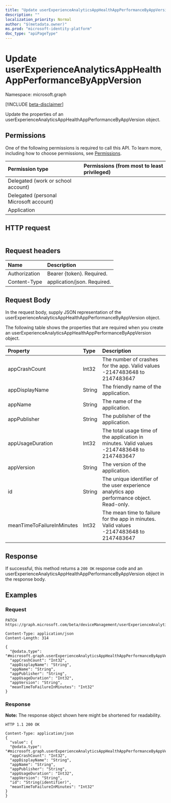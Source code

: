 ```yaml
---
title: "Update userExperienceAnalyticsAppHealthAppPerformanceByAppVersion"
description: ""
localization_priority: Normal
author: "$(metadata.owner)"
ms.prod: "microsoft-identity-platform"
doc_type: "apiPageType"
---
```


# Update userExperienceAnalyticsAppHealthAppPerformanceByAppVersion

Namespace: microsoft.graph

[!INCLUDE [beta-disclaimer](../../includes/beta-disclaimer.md)]

Update the properties of an userExperienceAnalyticsAppHealthAppPerformanceByAppVersion object.

## Permissions

One of the following permissions is required to call this API. To learn more, including how to choose permissions, see [Permissions](/graph/permissions-reference).

| Permission type                        | Permissions (from most to least privileged) |
| :------------------------------------- | :------------------------------------------ |
| Delegated (work or school account)     |                                             |
| Delegated (personal Microsoft account) |                                             |
| Application                            |                                             |

## HTTP request

<!-- {
  "blockType": "ignored"
}
-->

```http

```

## Request headers

| Name          | Description                 |
| :------------ | :-------------------------- |
| Authorization | Bearer {token}. Required.   |
| Content-Type  | application/json. Required. |

## Request Body

In the request body, supply JSON representation of the userExperienceAnalyticsAppHealthAppPerformanceByAppVersion object.

<!-- Actions and Functions -->

<!-- CRUD Methods -->

The following table shows the properties that are required when you create an userExperienceAnalyticsAppHealthAppPerformanceByAppVersion object.

| Property                   | Type   | Description                                                                                |
| :------------------------- | :----- | :----------------------------------------------------------------------------------------- |
| appCrashCount              | Int32  | The number of crashes for the app. Valid values -2147483648 to 2147483647                  |
| appDisplayName             | String | The friendly name of the application.                                                      |
| appName                    | String | The name of the application.                                                               |
| appPublisher               | String | The publisher of the application.                                                          |
| appUsageDuration           | Int32  | The total usage time of the application in minutes. Valid values -2147483648 to 2147483647 |
| appVersion                 | String | The version of the application.                                                            |
| id                         | String | The unique identifier of the user experience analytics app performance object. Read-only.  |
| meanTimeToFailureInMinutes | Int32  | The mean time to failure for the app in minutes. Valid values -2147483648 to 2147483647    |

## Response

If successful, this method returns a `200 OK` response code and an userExperienceAnalyticsAppHealthAppPerformanceByAppVersion object in the response body.

## Examples

### Request

<!-- {
  "blockType": "request",
  "name": "update_userexperienceanalyticsapphealthappperformancebyappversion"
}
-->

```http
PATCH https://graph.microsoft.com/beta/deviceManagement/userExperienceAnalyticsAppHealthApplicationPerformanceByAppVersion/{id}

Content-Type: application/json
Content-Length: 314

{
  "@odata.type": "#microsoft.graph.userExperienceAnalyticsAppHealthAppPerformanceByAppVersion",
  "appCrashCount": "Int32",
  "appDisplayName": "String",
  "appName": "String",
  "appPublisher": "String",
  "appUsageDuration": "Int32",
  "appVersion": "String",
  "meanTimeToFailureInMinutes": "Int32"
}

```

### Response

**Note:** The response object shown here might be shortened for readability.

<!-- {
  "blockType": "response",
  "truncated": true,
  "@odata.type": "microsoft.management.services.api.userExperienceAnalyticsAppHealthAppPerformanceByAppVersion"
}
-->

```http
HTTP 1.1 200 OK

Content-Type: application/json
{
  "value": {
  "@odata.type": "#microsoft.graph.userExperienceAnalyticsAppHealthAppPerformanceByAppVersion",
  "appCrashCount": "Int32",
  "appDisplayName": "String",
  "appName": "String",
  "appPublisher": "String",
  "appUsageDuration": "Int32",
  "appVersion": "String",
  "id": "String(identifier)",
  "meanTimeToFailureInMinutes": "Int32"
}
}

```
